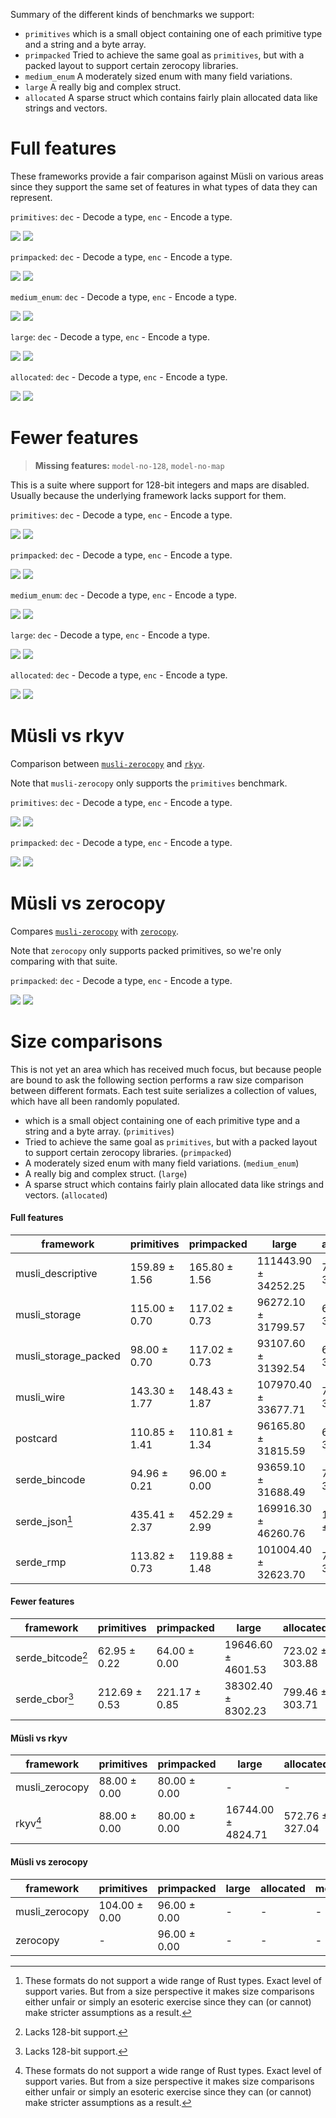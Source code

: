 Summary of the different kinds of benchmarks we support:

- `primitives` which is a small object containing one of each primitive type and a string and a byte array.
- `primpacked` Tried to achieve the same goal as `primitives`, but with a packed layout to support certain zerocopy libraries.
- `medium_enum` A moderately sized enum with many field variations.
- `large` A really big and complex struct.
- `allocated` A sparse struct which contains fairly plain allocated data like strings and vectors.

# Full features

These frameworks provide a fair comparison against Müsli on various areas since
they support the same set of features in what types of data they can represent.

`primitives`: `dec` - Decode a type, `enc` - Encode a type.

<img style="background-color: white;" src="https://raw.githubusercontent.com/udoprog/musli/benchmarks/images/dec_primitives_full.svg">

<img style="background-color: white;" src="https://raw.githubusercontent.com/udoprog/musli/benchmarks/images/enc_primitives_full.svg">

`primpacked`: `dec` - Decode a type, `enc` - Encode a type.

<img style="background-color: white;" src="https://raw.githubusercontent.com/udoprog/musli/benchmarks/images/dec_primpacked_full.svg">

<img style="background-color: white;" src="https://raw.githubusercontent.com/udoprog/musli/benchmarks/images/enc_primpacked_full.svg">

`medium_enum`: `dec` - Decode a type, `enc` - Encode a type.

<img style="background-color: white;" src="https://raw.githubusercontent.com/udoprog/musli/benchmarks/images/dec_medium_enum_full.svg">

<img style="background-color: white;" src="https://raw.githubusercontent.com/udoprog/musli/benchmarks/images/enc_medium_enum_full.svg">

`large`: `dec` - Decode a type, `enc` - Encode a type.

<img style="background-color: white;" src="https://raw.githubusercontent.com/udoprog/musli/benchmarks/images/dec_large_full.svg">

<img style="background-color: white;" src="https://raw.githubusercontent.com/udoprog/musli/benchmarks/images/enc_large_full.svg">

`allocated`: `dec` - Decode a type, `enc` - Encode a type.

<img style="background-color: white;" src="https://raw.githubusercontent.com/udoprog/musli/benchmarks/images/dec_allocated_full.svg">

<img style="background-color: white;" src="https://raw.githubusercontent.com/udoprog/musli/benchmarks/images/enc_allocated_full.svg">

# Fewer features

> **Missing features:** `model-no-128`, `model-no-map`

This is a suite where support for 128-bit integers and maps are disabled.
Usually because the underlying framework lacks support for them.

`primitives`: `dec` - Decode a type, `enc` - Encode a type.

<img style="background-color: white;" src="https://raw.githubusercontent.com/udoprog/musli/benchmarks/images/dec_primitives_fewer.svg">

<img style="background-color: white;" src="https://raw.githubusercontent.com/udoprog/musli/benchmarks/images/enc_primitives_fewer.svg">

`primpacked`: `dec` - Decode a type, `enc` - Encode a type.

<img style="background-color: white;" src="https://raw.githubusercontent.com/udoprog/musli/benchmarks/images/dec_primpacked_fewer.svg">

<img style="background-color: white;" src="https://raw.githubusercontent.com/udoprog/musli/benchmarks/images/enc_primpacked_fewer.svg">

`medium_enum`: `dec` - Decode a type, `enc` - Encode a type.

<img style="background-color: white;" src="https://raw.githubusercontent.com/udoprog/musli/benchmarks/images/dec_medium_enum_fewer.svg">

<img style="background-color: white;" src="https://raw.githubusercontent.com/udoprog/musli/benchmarks/images/enc_medium_enum_fewer.svg">

`large`: `dec` - Decode a type, `enc` - Encode a type.

<img style="background-color: white;" src="https://raw.githubusercontent.com/udoprog/musli/benchmarks/images/dec_large_fewer.svg">

<img style="background-color: white;" src="https://raw.githubusercontent.com/udoprog/musli/benchmarks/images/enc_large_fewer.svg">

`allocated`: `dec` - Decode a type, `enc` - Encode a type.

<img style="background-color: white;" src="https://raw.githubusercontent.com/udoprog/musli/benchmarks/images/dec_allocated_fewer.svg">

<img style="background-color: white;" src="https://raw.githubusercontent.com/udoprog/musli/benchmarks/images/enc_allocated_fewer.svg">

# Müsli vs rkyv

Comparison between [`musli-zerocopy`] and [`rkyv`].

Note that `musli-zerocopy` only supports the `primitives` benchmark.

`primitives`: `dec` - Decode a type, `enc` - Encode a type.

<img style="background-color: white;" src="https://raw.githubusercontent.com/udoprog/musli/benchmarks/images/dec_primitives_zerocopy-rkyv.svg">

<img style="background-color: white;" src="https://raw.githubusercontent.com/udoprog/musli/benchmarks/images/enc_primitives_zerocopy-rkyv.svg">

`primpacked`: `dec` - Decode a type, `enc` - Encode a type.

<img style="background-color: white;" src="https://raw.githubusercontent.com/udoprog/musli/benchmarks/images/dec_primpacked_zerocopy-rkyv.svg">

<img style="background-color: white;" src="https://raw.githubusercontent.com/udoprog/musli/benchmarks/images/enc_primpacked_zerocopy-rkyv.svg">

# Müsli vs zerocopy

Compares [`musli-zerocopy`] with [`zerocopy`].

Note that `zerocopy` only supports packed primitives, so we're only comparing with that suite.

`primpacked`: `dec` - Decode a type, `enc` - Encode a type.

<img style="background-color: white;" src="https://raw.githubusercontent.com/udoprog/musli/benchmarks/images/dec_primpacked_zerocopy-zerocopy.svg">

<img style="background-color: white;" src="https://raw.githubusercontent.com/udoprog/musli/benchmarks/images/enc_primpacked_zerocopy-zerocopy.svg">

# Size comparisons

This is not yet an area which has received much focus, but because people are bound to ask the following section performs a raw size comparison between different formats.
Each test suite serializes a collection of values, which have all been randomly populated.
- which is a small object containing one of each primitive type and a string and a byte array. (`primitives`)
- Tried to achieve the same goal as `primitives`, but with a packed layout to support certain zerocopy libraries. (`primpacked`)
- A moderately sized enum with many field variations. (`medium_enum`)
- A really big and complex struct. (`large`)
- A sparse struct which contains fairly plain allocated data like strings and vectors. (`allocated`)

#### Full features

| **framework** | **primitives** | **primpacked** | **large** | **allocated** | **medium_enum** |
| - | - | - | - | - | - |
| musli_descriptive | <a title="samples: 500, min: 154, max: 164, stddev: 1.5621574824581534">159.89 ± 1.56</a> | <a title="samples: 500, min: 161, max: 170, stddev: 1.5612764008976794">165.80 ± 1.56</a> | <a title="samples: 10, min: 51160, max: 181513, stddev: 34252.25277978078">111443.90 ± 34252.25</a> | <a title="samples: 100, min: 144, max: 1294, stddev: 319.5851216812197">771.50 ± 319.59</a> | <a title="samples: 500, min: 4, max: 985, stddev: 205.01225144854146">112.77 ± 205.01</a> |
| musli_storage | <a title="samples: 500, min: 113, max: 116, stddev: 0.698558515802362">115.00 ± 0.70</a> | <a title="samples: 500, min: 116, max: 118, stddev: 0.7276785004382086">117.02 ± 0.73</a> | <a title="samples: 10, min: 42028, max: 158673, stddev: 31799.56734752849">96272.10 ± 31799.57</a> | <a title="samples: 100, min: 108, max: 1217, stddev: 312.23862333157956">687.39 ± 312.24</a> | <a title="samples: 500, min: 2, max: 982, stddev: 202.60038890387142">101.20 ± 202.60</a> |
| musli_storage_packed | <a title="samples: 500, min: 96, max: 99, stddev: 0.698558515802362">98.00 ± 0.70</a> | <a title="samples: 500, min: 116, max: 118, stddev: 0.7276785004382086">117.02 ± 0.73</a> | <a title="samples: 10, min: 39765, max: 154012, stddev: 31392.538540869868">93107.60 ± 31392.54</a> | <a title="samples: 100, min: 104, max: 1213, stddev: 312.23862333157956">683.39 ± 312.24</a> | <a title="samples: 500, min: 2, max: 982, stddev: 202.2586117227151">98.27 ± 202.26</a> |
| musli_wire | <a title="samples: 500, min: 137, max: 147, stddev: 1.7739210805444463">143.30 ± 1.77</a> | <a title="samples: 500, min: 143, max: 153, stddev: 1.8691292090168572">148.43 ± 1.87</a> | <a title="samples: 10, min: 48744, max: 176337, stddev: 33677.705130249">107970.40 ± 33677.71</a> | <a title="samples: 100, min: 133, max: 1273, stddev: 317.37806020580564">755.13 ± 317.38</a> | <a title="samples: 500, min: 3, max: 984, stddev: 203.93184057424665">108.38 ± 203.93</a> |
| postcard | <a title="samples: 500, min: 105, max: 114, stddev: 1.4079360780944647">110.85 ± 1.41</a> | <a title="samples: 500, min: 107, max: 114, stddev: 1.3359101766211645">110.81 ± 1.34</a> | <a title="samples: 10, min: 41851, max: 158559, stddev: 31815.58836733968">96165.80 ± 31815.59</a> | <a title="samples: 100, min: 103, max: 1212, stddev: 312.2503412328">682.38 ± 312.25</a> | <a title="samples: 500, min: 1, max: 982, stddev: 202.60511672709544">99.97 ± 202.61</a> |
| serde_bincode | <a title="samples: 500, min: 93, max: 95, stddev: 0.20591260281973842">94.96 ± 0.21</a> | <a title="samples: 500, min: 96, max: 96, stddev: 0">96.00 ± 0.00</a> | <a title="samples: 10, min: 39830, max: 154902, stddev: 31688.48715054097">93659.10 ± 31688.49</a> | <a title="samples: 100, min: 124, max: 1231, stddev: 311.9260143046745">702.04 ± 311.93</a> | <a title="samples: 500, min: 4, max: 991, stddev: 204.1994578935018">100.59 ± 204.20</a> |
| serde_json[^incomplete] | <a title="samples: 500, min: 428, max: 442, stddev: 2.370359466410104">435.41 ± 2.37</a> | <a title="samples: 500, min: 443, max: 460, stddev: 2.9921657708088594">452.29 ± 2.99</a> | <a title="samples: 10, min: 92095, max: 268121, stddev: 46260.75859310999">169916.30 ± 46260.76</a> | <a title="samples: 100, min: 235, max: 2036, stddev: 418.891792590879">1162.31 ± 418.89</a> | <a title="samples: 500, min: 16, max: 999, stddev: 248.86539754654532">183.15 ± 248.87</a> |
| serde_rmp | <a title="samples: 500, min: 111, max: 115, stddev: 0.7291090453423233">113.82 ± 0.73</a> | <a title="samples: 500, min: 116, max: 123, stddev: 1.4824304368165206">119.88 ± 1.48</a> | <a title="samples: 10, min: 44352, max: 165818, stddev: 32623.697988425534">101004.40 ± 32623.70</a> | <a title="samples: 100, min: 117, max: 1239, stddev: 313.9550802264553">712.74 ± 313.96</a> | <a title="samples: 500, min: 15, max: 997, stddev: 201.98749738535795">116.53 ± 201.99</a> |
[^incomplete]: These formats do not support a wide range of Rust types. Exact level of support varies. But from a size perspective it makes size comparisons either unfair or simply an esoteric exercise since they can (or cannot) make stricter assumptions as a result.


#### Fewer features

| **framework** | **primitives** | **primpacked** | **large** | **allocated** | **medium_enum** |
| - | - | - | - | - | - |
| serde_bitcode[^i128] | <a title="samples: 500, min: 62, max: 63, stddev: 0.21794494717703713">62.95 ± 0.22</a> | <a title="samples: 500, min: 64, max: 64, stddev: 0">64.00 ± 0.00</a> | <a title="samples: 10, min: 11499, max: 25967, stddev: 4601.526903105099">19646.60 ± 4601.53</a> | <a title="samples: 100, min: 147, max: 1229, stddev: 303.8831676812652">723.02 ± 303.88</a> | <a title="samples: 500, min: 1, max: 968, stddev: 201.29608441298603">92.28 ± 201.30</a> |
| serde_cbor[^i128] | <a title="samples: 500, min: 210, max: 213, stddev: 0.5346961754117986">212.69 ± 0.53</a> | <a title="samples: 500, min: 218, max: 222, stddev: 0.847610759724064">221.17 ± 0.85</a> | <a title="samples: 10, min: 24915, max: 51982, stddev: 8302.228534556249">38302.40 ± 8302.23</a> | <a title="samples: 100, min: 203, max: 1329, stddev: 303.70707663799993">799.46 ± 303.71</a> | <a title="samples: 500, min: 15, max: 983, stddev: 207.98828100640665">138.66 ± 207.99</a> |
[^i128]: Lacks 128-bit support.


#### Müsli vs rkyv

| **framework** | **primitives** | **primpacked** | **large** | **allocated** | **medium_enum** |
| - | - | - | - | - | - |
| musli_zerocopy | <a title="samples: 500, min: 88, max: 88, stddev: 0">88.00 ± 0.00</a> | <a title="samples: 500, min: 80, max: 80, stddev: 0">80.00 ± 0.00</a> | - | - | - |
| rkyv[^incomplete] | <a title="samples: 500, min: 88, max: 88, stddev: 0">88.00 ± 0.00</a> | <a title="samples: 500, min: 80, max: 80, stddev: 0">80.00 ± 0.00</a> | <a title="samples: 10, min: 11028, max: 24148, stddev: 4824.707410817779">16744.00 ± 4824.71</a> | <a title="samples: 100, min: 64, max: 1092, stddev: 327.04137719866577">572.76 ± 327.04</a> | <a title="samples: 500, min: 104, max: 1120, stddev: 226.26358632356207">188.75 ± 226.26</a> |
[^incomplete]: These formats do not support a wide range of Rust types. Exact level of support varies. But from a size perspective it makes size comparisons either unfair or simply an esoteric exercise since they can (or cannot) make stricter assumptions as a result.


#### Müsli vs zerocopy

| **framework** | **primitives** | **primpacked** | **large** | **allocated** | **medium_enum** |
| - | - | - | - | - | - |
| musli_zerocopy | <a title="samples: 500, min: 104, max: 104, stddev: 0">104.00 ± 0.00</a> | <a title="samples: 500, min: 96, max: 96, stddev: 0">96.00 ± 0.00</a> | - | - | - |
| zerocopy | - | <a title="samples: 500, min: 96, max: 96, stddev: 0">96.00 ± 0.00</a> | - | - | - |

[`rkyv`]: https://docs.rs/rkyv
[`zerocopy`]: https://docs.rs/zerocopy
[`musli-zerocopy`]: https://docs.rs/musli-zerocopy
